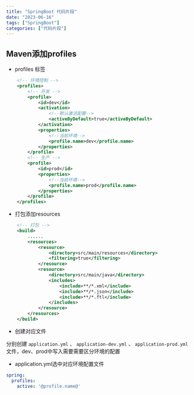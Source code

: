 ```yaml
---
title: "SpringBoot 代码片段"
date: "2023-06-16"
tags: ["SpringBoot"]
categories: ["代码片段"]
---
```


## Maven添加profiles

- profiles 标签

```xml
    <!-- 环境控制 -->
    <profiles>
        <!-- 开发 -->
        <profile>
            <id>dev</id>
            <activation>
                <!--默认激活配置-->
                <activeByDefault>true</activeByDefault>
            </activation>
            <properties>
                <!--当前环境-->
                <profile.name>dev</profile.name>
            </properties>
        </profile>
        <!-- 生产 -->
        <profile>
            <id>prod</id>
            <properties>
                <!--当前环境-->
                <profile.name>prod</profile.name>
            </properties>
        </profile>
    </profiles>
```

- 打包添加resources

```xml
    <!-- 打包 -->
    <build>
        ......
        <resources>
            <resource>
                <directory>src/main/resources</directory>
                <filtering>true</filtering>
            </resource>
            <resource>
                <directory>src/main/java</directory>
                <includes>
                    <include>**/*.xml</include>
                    <include>**/*.json</include>
                    <include>**/*.ftl</include>
                </includes>
            </resource>
        </resources>
    </build>
```

- 创建对应文件

分别创建 `application.yml` 、 `application-dev.yml` 、 `application-prod.yml` 文件，dev、prod中写入需要需要区分环境的配置

- application.yml选中对应环境配置文件

```yml
spring:
  profiles:
    active: '@profile.name@'
```
